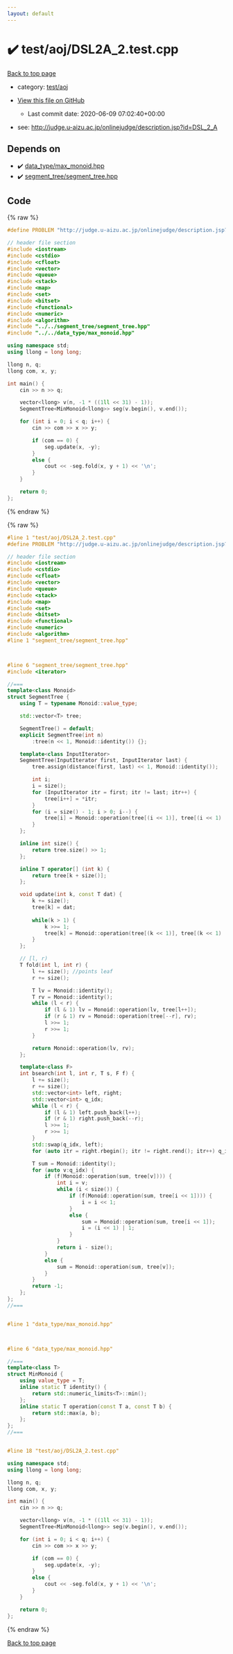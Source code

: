 ```yaml
---
layout: default
---
```


<!-- mathjax config similar to math.stackexchange -->
<script type="text/javascript" async
  src="https://cdnjs.cloudflare.com/ajax/libs/mathjax/2.7.5/MathJax.js?config=TeX-MML-AM_CHTML">
</script>
<script type="text/x-mathjax-config">
  MathJax.Hub.Config({
    TeX: { equationNumbers: { autoNumber: "AMS" }},
    tex2jax: {
      inlineMath: [ ['$','$'] ],
      processEscapes: true
    },
    "HTML-CSS": { matchFontHeight: false },
    displayAlign: "left",
    displayIndent: "2em"
  });
</script>

<script type="text/javascript" src="https://cdnjs.cloudflare.com/ajax/libs/jquery/3.4.1/jquery.min.js"></script>
<script src="https://cdn.jsdelivr.net/npm/jquery-balloon-js@1.1.2/jquery.balloon.min.js" integrity="sha256-ZEYs9VrgAeNuPvs15E39OsyOJaIkXEEt10fzxJ20+2I=" crossorigin="anonymous"></script>
<script type="text/javascript" src="../../../assets/js/copy-button.js"></script>
<link rel="stylesheet" href="../../../assets/css/copy-button.css" />


# :heavy_check_mark: test/aoj/DSL2A_2.test.cpp

<a href="../../../index.html">Back to top page</a>

* category: <a href="../../../index.html#0d0c91c0cca30af9c1c9faef0cf04aa9">test/aoj</a>
* <a href="{{ site.github.repository_url }}/blob/master/test/aoj/DSL2A_2.test.cpp">View this file on GitHub</a>
    - Last commit date: 2020-06-09 07:02:40+00:00


* see: <a href="http://judge.u-aizu.ac.jp/onlinejudge/description.jsp?id=DSL_2_A">http://judge.u-aizu.ac.jp/onlinejudge/description.jsp?id=DSL_2_A</a>


## Depends on

* :heavy_check_mark: <a href="../../../library/data_type/max_monoid.hpp.html">data_type/max_monoid.hpp</a>
* :heavy_check_mark: <a href="../../../library/segment_tree/segment_tree.hpp.html">segment_tree/segment_tree.hpp</a>


## Code

<a id="unbundled"></a>
{% raw %}
```cpp
#define PROBLEM "http://judge.u-aizu.ac.jp/onlinejudge/description.jsp?id=DSL_2_A"

// header file section
#include <iostream>
#include <cstdio>
#include <cfloat>
#include <vector>
#include <queue>
#include <stack>
#include <map>
#include <set>
#include <bitset>
#include <functional>
#include <numeric>
#include <algorithm>
#include "../../segment_tree/segment_tree.hpp"
#include "../../data_type/max_monoid.hpp"

using namespace std;
using llong = long long;

llong n, q;
llong com, x, y;

int main() {
    cin >> n >> q;

    vector<llong> v(n, -1 * ((1ll << 31) - 1));
    SegmentTree<MinMonoid<llong>> seg(v.begin(), v.end());

    for (int i = 0; i < q; i++) {
        cin >> com >> x >> y;

        if (com == 0) {
            seg.update(x, -y);
        }
        else {
            cout << -seg.fold(x, y + 1) << '\n';
        }
    }

    return 0;
};


```
{% endraw %}

<a id="bundled"></a>
{% raw %}
```cpp
#line 1 "test/aoj/DSL2A_2.test.cpp"
#define PROBLEM "http://judge.u-aizu.ac.jp/onlinejudge/description.jsp?id=DSL_2_A"

// header file section
#include <iostream>
#include <cstdio>
#include <cfloat>
#include <vector>
#include <queue>
#include <stack>
#include <map>
#include <set>
#include <bitset>
#include <functional>
#include <numeric>
#include <algorithm>
#line 1 "segment_tree/segment_tree.hpp"



#line 6 "segment_tree/segment_tree.hpp"
#include <iterator>

//===
template<class Monoid>
struct SegmentTree {
    using T = typename Monoid::value_type;

    std::vector<T> tree;

    SegmentTree() = default;
    explicit SegmentTree(int n)
        :tree(n << 1, Monoid::identity()) {};

    template<class InputIterator>
    SegmentTree(InputIterator first, InputIterator last) {
        tree.assign(distance(first, last) << 1, Monoid::identity());

        int i;
        i = size();
        for (InputIterator itr = first; itr != last; itr++) {
            tree[i++] = *itr;
        }
        for (i = size() - 1; i > 0; i--) {
            tree[i] = Monoid::operation(tree[(i << 1)], tree[(i << 1) | 1]);
        }
    };

    inline int size() {
        return tree.size() >> 1;
    };

    inline T operator[] (int k) {
        return tree[k + size()];
    };

    void update(int k, const T dat) {
        k += size();
        tree[k] = dat;
        
        while(k > 1) {
            k >>= 1;
            tree[k] = Monoid::operation(tree[(k << 1)], tree[(k << 1) | 1]);
        }
    };

    // [l, r)
    T fold(int l, int r) {
        l += size(); //points leaf
        r += size();

        T lv = Monoid::identity();
        T rv = Monoid::identity();
        while (l < r) {
            if (l & 1) lv = Monoid::operation(lv, tree[l++]);
            if (r & 1) rv = Monoid::operation(tree[--r], rv);
            l >>= 1;
            r >>= 1;
        }

        return Monoid::operation(lv, rv);
    };

    template<class F>
    int bsearch(int l, int r, T s, F f) {
        l += size();
        r += size();
        std::vector<int> left, right;
        std::vector<int> q_idx;
        while (l < r) {
            if (l & 1) left.push_back(l++);
            if (r & 1) right.push_back(--r);
            l >>= 1;
            r >>= 1;
        }
        std::swap(q_idx, left);
        for (auto itr = right.rbegin(); itr != right.rend(); itr++) q_idx.push_back(*itr);

        T sum = Monoid::identity();
        for (auto v:q_idx) {
            if (f(Monoid::operation(sum, tree[v]))) {
                int i = v;
                while (i < size()) {
                    if (f(Monoid::operation(sum, tree[i << 1]))) {
                        i = i << 1;
                    }
                    else {
                        sum = Monoid::operation(sum, tree[i << 1]);
                        i = (i << 1) | 1;
                    }
                }
                return i - size();
            }
            else {
                sum = Monoid::operation(sum, tree[v]);
            }
        }
        return -1;
    };
};
//===


#line 1 "data_type/max_monoid.hpp"



#line 6 "data_type/max_monoid.hpp"

//===
template<class T>
struct MinMonoid {
    using value_type = T;
    inline static T identity() {
        return std::numeric_limits<T>::min();
    };
    inline static T operation(const T a, const T b) {
        return std::max(a, b);
    };
};
//===


#line 18 "test/aoj/DSL2A_2.test.cpp"

using namespace std;
using llong = long long;

llong n, q;
llong com, x, y;

int main() {
    cin >> n >> q;

    vector<llong> v(n, -1 * ((1ll << 31) - 1));
    SegmentTree<MinMonoid<llong>> seg(v.begin(), v.end());

    for (int i = 0; i < q; i++) {
        cin >> com >> x >> y;

        if (com == 0) {
            seg.update(x, -y);
        }
        else {
            cout << -seg.fold(x, y + 1) << '\n';
        }
    }

    return 0;
};


```
{% endraw %}

<a href="../../../index.html">Back to top page</a>

